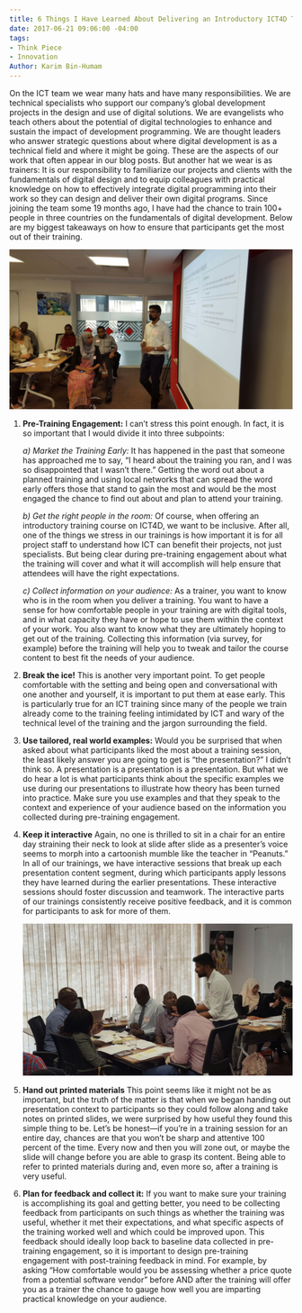 ```yaml
---
title: 6 Things I Have Learned About Delivering an Introductory ICT4D Training
date: 2017-06-21 09:06:00 -04:00
tags:
- Think Piece
- Innovation
Author: Karim Bin-Humam
---
```


On the ICT team we wear many hats and have many responsibilities. We are technical specialists who support our company’s global development projects in the design and use of digital solutions. We are evangelists who teach others about the potential of digital technologies to enhance and sustain the impact of development programming. We are thought leaders who answer strategic questions about where digital development is as a technical field and where it might be going. These are the aspects of our work that often appear in our blog posts. But another hat we wear is as trainers: It is our responsibility to familiarize our projects and clients with the fundamentals of digital design and to equip colleagues with practical knowledge on how to effectively integrate digital programming into their work so they can design and deliver their own digital programs. Since joining the team some 19 months ago, I have had the chance to train 100\+ people in three countries on the fundamentals of digital development. Below are my biggest takeaways on how to ensure that participants get the most out of their training.

![index.jpg](/uploads/index.jpg)


<!--more-->


1. **Pre-Training Engagement:**
   I can’t stress this point enough. In fact, it is so important that I would divide it into three subpoints:

   *a) Market the Training Early:*
   It has happened in the past that someone has approached me to say, “I heard about the training you ran, and I was so disappointed that I wasn’t there.” Getting the word out about a planned training and using local networks that can spread the word early offers those that stand to gain the most and would be the most engaged the chance to find out about and plan to attend your training.

   *b) Get the right people in the room:*
   Of course, when offering an introductory training course on ICT4D, we want to be inclusive. After all, one of the things we stress in our trainings is how important it is for all project staff to understand how ICT can benefit their projects, not just specialists. But being clear during pre-training engagement about what the training will cover and what it will accomplish will help ensure that attendees will have the right expectations.

   *c) Collect information on your audience:*
   As a trainer, you want to know who is in the room when you deliver a training. You want to have a sense for how comfortable people in your training are with digital tools, and in what capacity they have or hope to use them within the context of your work. You also want to know what they are ultimately hoping to get out of the training. Collecting this information (via survey, for example) before the training will help you to tweak and tailor the course content to best fit the needs of your audience.

2. **Break the ice!**
   This is another very important point. To get people comfortable with the setting and being open and conversational with one another and yourself, it is important to put them at ease early. This is particularly true for an ICT training since many of the people we train already come to the training feeling intimidated by ICT and wary of the technical level of the training and the jargon surrounding the field.

3. **Use tailored, real world examples:**
   Would you be surprised that when asked about what participants liked the most about a training session, the least likely answer you are going to get is “the presentation?” I didn’t think so. A presentation is a presentation is a presentation. But what we do hear a lot is what participants think about the specific examples we use during our presentations to illustrate how theory has been turned into practice. Make sure you use examples and that they speak to the context and experience of your audience based on the information you collected during pre-training engagement.

4. **Keep it interactive**
   Again, no one is thrilled to sit in a chair for an entire day straining their neck to look at slide after slide as a presenter’s voice seems to morph into a cartoonish mumble like the teacher in “Peanuts.” In all of our trainings, we have interactive sessions that break up each presentation content segment, during which participants apply lessons they have learned during the earlier presentations. These interactive sessions should foster discussion and teamwork. The interactive parts of our trainings consistently receive positive feedback, and it is common for participants to ask for more of them.

   ![index2.jpg](/uploads/index2.jpg)

5. **Hand out printed materials**
   This point seems like it might not be as important, but the truth of the matter is that when we began handing out presentation context to participants so they could follow along and take notes on printed slides, we were surprised by how useful they found this simple thing to be. Let’s be honest—if you’re in a training session for an entire day, chances are that you won’t be sharp and attentive 100 percent of the time. Every now and then you will zone out, or maybe the slide will change before you are able to grasp its content. Being able to refer to printed materials during and, even more so, after a training is very useful.

6. **Plan for feedback and collect it:**
   If you want to make sure your training is accomplishing its goal and getting better, you need to be collecting feedback from participants on such things as whether the training was useful, whether it met their expectations, and what specific aspects of the training worked well and which could be improved upon. This feedback should ideally loop back to baseline data collected in pre-training engagement, so it is important to design pre-training engagement with post-training feedback in mind. For example, by asking “How comfortable would you be assessing whether a price quote from a potential software vendor” before AND after the training will offer you as a trainer the chance to gauge how well you are imparting practical knowledge on your audience.